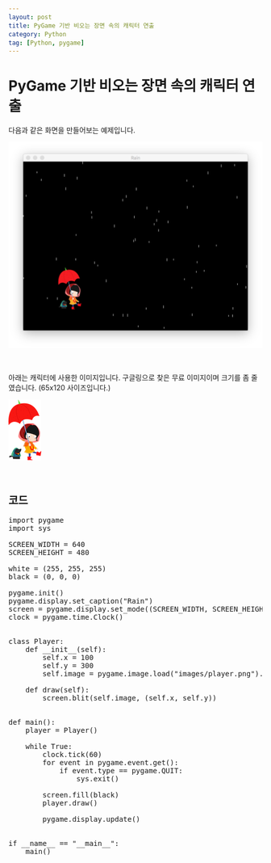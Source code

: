 ```yaml
---
layout: post
title: PyGame 기반 비오는 장면 속의 캐릭터 연출
category: Python
tag: [Python, pygame]
---
```

# PyGame 기반 비오는 장면 속의 캐릭터 연출

다음과 같은 화면을 만들어보는 예제입니다.

![image](/assets/python/rain_image.png)

<br>

아래는 캐릭터에 사용한 이미지입니다. 구글링으로 찾은 무료 이미지이며 크기를 좀 줄였습니다. (65x120 사이즈입니다.)

![image](/assets/python/player.png)

<br>

## 코드 

<pre class="prettyprint">
import pygame
import sys

SCREEN_WIDTH = 640
SCREEN_HEIGHT = 480

white = (255, 255, 255)
black = (0, 0, 0)

pygame.init()
pygame.display.set_caption("Rain")
screen = pygame.display.set_mode((SCREEN_WIDTH, SCREEN_HEIGHT))
clock = pygame.time.Clock()


class Player:
    def __init__(self):
        self.x = 100
        self.y = 300
        self.image = pygame.image.load("images/player.png").convert_alpha()

    def draw(self):
        screen.blit(self.image, (self.x, self.y))


def main():
    player = Player()

    while True:
        clock.tick(60)
        for event in pygame.event.get():
            if event.type == pygame.QUIT:
                sys.exit()

        screen.fill(black)
        player.draw()

        pygame.display.update()


if __name__ == "__main__":
    main()
</pre>